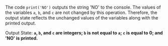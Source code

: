 The code `print('NO')` outputs the string 'NO' to the console. The values of the variables `a`, `b`, and `c` are not changed by this operation. Therefore, the output state reflects the unchanged values of the variables along with the printed output.

Output State: **`a`, `b`, and `c` are integers; `b` is not equal to `a`; `c` is equal to 0; and 'NO' is printed.**